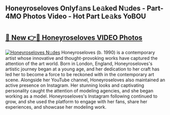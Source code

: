 ## Honeyroseloves Onlyf𝚊ns Le𝚊ked N𝚞des - Part-4MO Photos Video - Hot Part Le𝚊ks YoBOU

# <h2><a href="http://ac4912.deff.icu/?id=Honeyroseloves">🔗 New 👉🔴 Honeyroseloves VIDEO Photos</a></h2>

[![Honeyroseloves N𝚞des](https://i.imgur.com/rIISA9y.gif)](http://ac4912.deff.icu/?id=Honeyroseloves)
Honeyroseloves (b. 1990) is a contemporary artist whose innovative and thought-provoking works have captured the attention of the art world. Born in London, England, Honeyroseloves's artistic journey began at a young age, and her dedication to her craft has led her to become a force to be reckoned with in the contemporary art scene. Alongside her YouTube channel, Honeyroseloves also maintained an active presence on Instagram. Her stunning looks and captivating personality caught the attention of modeling agencies, and she began working as a model. Honeyroseloves's Instagram following continued to grow, and she used the platform to engage with her fans, share her experiences, and showcase her modeling work.
